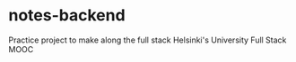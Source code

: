 # notes-backend

Practice project to make along the full stack Helsinki's University Full Stack MOOC
